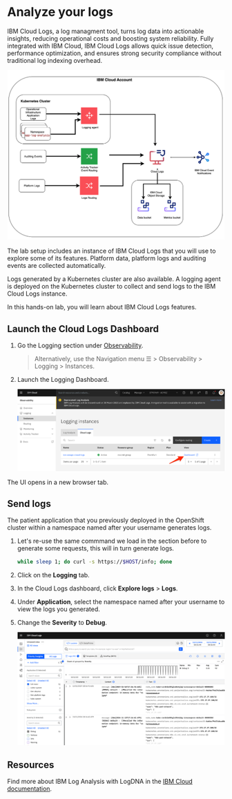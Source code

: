 # Analyze your logs

IBM Cloud Logs, a log managment tool, turns log data into actionable insights, reducing operational costs and boosting system reliability. Fully integrated with IBM Cloud, IBM Cloud Logs allows quick issue detection, performance optimization, and ensures strong security compliance without traditional log indexing overhead.

  ![architecture](../assets/icl-architecture.png)

The lab setup includes an instance of IBM Cloud Logs that you will use to explore some of its features. Platform data, platform logs and auditing events are collected automatically.

Logs generated by a Kubernetes cluster are also available. A logging agent is deployed on the Kubernetes cluster to collect and send logs to the IBM Cloud Logs instance.

In this hands-on lab, you will learn about IBM Cloud Logs features.

## Launch the Cloud Logs Dashboard

1. Go the Logging section under [Observability](https://cloud.ibm.com/observability/logging).

   > Alternatively, use the Navigation menu ☰ > Observability > Logging > Instances.

2. Launch the Logging Dashboard.

   ![overview](../assets/icl-overview.png)

The UI opens in a new browser tab.

## Send logs

The patient application that you previously deployed in the OpenShift cluster within a namespace named after your username generates logs.

1. Let's re-use the same commmand we load in the section before to generate some requests, this will in turn generate logs.

   ```sh
   while sleep 1; do curl -s https://$HOST/info; done
   ```

1. Click on the **Logging** tab.

1. In the Cloud Logs dashboard, click **Explore logs** > **Logs**.

1. Under **Application**, select the namespace named after your username to view the logs you generated.

1. Change the **Severity** to **Debug**.

   ![](../assets/icl-logging.png ':size=600')

## Resources

Find more about IBM Log Analysis with LogDNA in the [IBM Cloud documentation](https://cloud.ibm.com/docs/services/Log-Analysis-with-LogDNA/index.html#getting-started).

